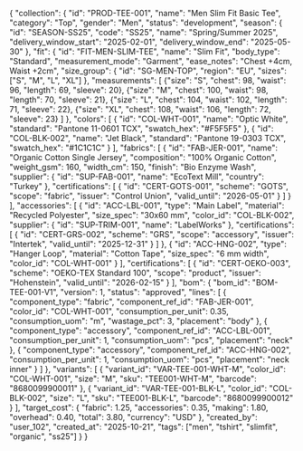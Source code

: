 {
"collection": {
"id": "PROD-TEE-001",
"name": "Men Slim Fit Basic Tee",
"category": "Top",
"gender": "Men",
"status": "development",
"season": {
"id": "SEASON-SS25",
"code": "SS25",
"name": "Spring/Summer 2025",
"delivery_window_start": "2025-02-01",
"delivery_window_end": "2025-05-30"
},
"fit": {
"id": "FIT-MEN-SLIM-TEE",
"name": "Slim Fit",
"body_type": "Standard",
"measurement_mode": "Garment",
"ease_notes": "Chest +4cm, Waist +2cm",
"size_group": {
"id": "SG-MEN-TOP",
"region": "EU",
"sizes": ["S", "M", "L", "XL"]
},
"measurements": [
{"size": "S", "chest": 98, "waist": 96, "length": 69, "sleeve": 20},
{"size": "M", "chest": 100, "waist": 98, "length": 70, "sleeve": 21},
{"size": "L", "chest": 104, "waist": 102, "length": 71, "sleeve": 22},
{"size": "XL", "chest": 108, "waist": 106, "length": 72, "sleeve": 23}
]
},
"colors": [
{
"id": "COL-WHT-001",
"name": "Optic White",
"standard": "Pantone 11-0601 TCX",
"swatch_hex": "#F5F5F5"
},
{
"id": "COL-BLK-002",
"name": "Jet Black",
"standard": "Pantone 19-0303 TCX",
"swatch_hex": "#1C1C1C"
}
],
"fabrics": [
{
"id": "FAB-JER-001",
"name": "Organic Cotton Single Jersey",
"composition": "100% Organic Cotton",
"weight_gsm": 160,
"width_cm": 150,
"finish": "Bio Enzyme Wash",
"supplier": {
"id": "SUP-FAB-001",
"name": "EcoText Mill",
"country": "Turkey"
},
"certifications": [
{
"id": "CERT-GOTS-001",
"scheme": "GOTS",
"scope": "fabric",
"issuer": "Control Union",
"valid_until": "2026-05-01"
}
]
}
],
"accessories": [
{
"id": "ACC-LBL-001",
"type": "Main Label",
"material": "Recycled Polyester",
"size_spec": "30x60 mm",
"color_id": "COL-BLK-002",
"supplier": {
"id": "SUP-TRIM-001",
"name": "LabelWorks"
},
"certifications": [
{
"id": "CERT-GRS-002",
"scheme": "GRS",
"scope": "accessory",
"issuer": "Intertek",
"valid_until": "2025-12-31"
}
]
},
{
"id": "ACC-HNG-002",
"type": "Hanger Loop",
"material": "Cotton Tape",
"size_spec": "6 mm width",
"color_id": "COL-WHT-001"
}
],
"certifications": [
{
"id": "CERT-OEKO-003",
"scheme": "OEKO-TEX Standard 100",
"scope": "product",
"issuer": "Hohenstein",
"valid_until": "2026-02-15"
}
],
"bom": {
"bom_id": "BOM-TEE-001-V1",
"version": 1,
"status": "approved",
"lines": [
{
"component_type": "fabric",
"component_ref_id": "FAB-JER-001",
"color_id": "COL-WHT-001",
"consumption_per_unit": 0.35,
"consumption_uom": "m",
"wastage_pct": 3,
"placement": "body"
},
{
"component_type": "accessory",
"component_ref_id": "ACC-LBL-001",
"consumption_per_unit": 1,
"consumption_uom": "pcs",
"placement": "neck"
},
{
"component_type": "accessory",
"component_ref_id": "ACC-HNG-002",
"consumption_per_unit": 1,
"consumption_uom": "pcs",
"placement": "neck inner"
}
]
},
"variants": [
{
"variant_id": "VAR-TEE-001-WHT-M",
"color_id": "COL-WHT-001",
"size": "M",
"sku": "TEE001-WHT-M",
"barcode": "8680099900011"
},
{
"variant_id": "VAR-TEE-001-BLK-L",
"color_id": "COL-BLK-002",
"size": "L",
"sku": "TEE001-BLK-L",
"barcode": "8680099900012"
}
],
"target_cost": {
"fabric": 1.25,
"accessories": 0.35,
"making": 1.80,
"overhead": 0.40,
"total": 3.80,
"currency": "USD"
},
"created_by": "user_102",
"created_at": "2025-10-21",
"tags": ["men", "tshirt", "slimfit", "organic", "ss25"]
}
}
